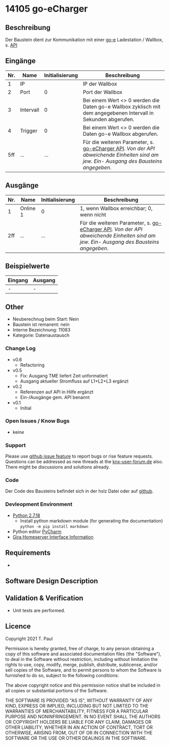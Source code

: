 # 14105 go-eCharger

## Beschreibung 

Der Baustein dient zur Kommunikation mit einer [go-e](https://go-e.co/) Ladestation / Wallbox, s. [API](https://github.com/goecharger/go-eCharger-API-v1)

## Eingänge

| Nr. | Name | Initialisierung | Beschreibung |
| --- | --- | --- | --- |
| 1 | IP | | IP der Wallbox |
| 2 | Port | 0 | Port der Wallbox |
| 3 | Intervall | 0 | Bei einem Wert <> 0 werden die Daten go-e Wallbox zyklisch mit dem angegebenen Intervall in Sekunden abgerufen. |
| 4 | Trigger | 0 | Bei einem Wert <> 0 werden die Daten go-e Wallbox abgerufen. |
| 5ff | ... | ... | Für die weiteren Parameter, s. [go-eCharger API](https://github.com/goecharger/go-eCharger-API-v1). *Von der API abweichende Einheiten sind am jew. Ein- Ausgang des Bausteins angegeben.* |

## Ausgänge

| Nr. | Name | Initialisierung | Beschreibung |
| --- | --- | --- | --- |
| 1 | Online 1 | 0 | 1, wenn Wallbox erreichbar; 0, wenn nicht |
| 2ff | ... | ... | Für die weiteren Parameter, s. [go-eCharger API](https://github.com/goecharger/go-eCharger-API-v1). *Von der API abweichende Einheiten sind am jew. Ein- Ausgang des Bausteins angegeben.* |

## Beispielwerte

| Eingang | Ausgang |
| --- | --- |
| - | - |


## Other

- Neuberechnug beim Start: Nein
- Baustein ist remanent: nein
- Interne Bezeichnung: 11083
- Kategorie: Datenaustausch

### Change Log

 - v0.6
     - Refactoring
 - v0.5
     - Fix: Ausgang TME liefert Zeit unformatiert
	 - Ausgang aktueller Stromfluss auf L1+L2+L3 ergänzt
 - v0.2
     - Referenzen auf API in Hilfe ergänzt
	 - Ein-/Ausgänge gem. API benannt
 - v0.1
     - Initial


### Open Issues / Know Bugs

- keine

### Support

Please use [github issue feature](https://github.com/En3rGy/14108_tibber/issues) to report bugs or rise feature requests.
Questions can be addressed as new threads at the [knx-user-forum.de](https://knx-user-forum.de) also. There might be discussions and solutions already.


### Code

Der Code des Bausteins befindet sich in der hslz Datei oder auf [github](https://github.com/En3rGy/14105_go-eCharger).

### Devleopment Environment

- [Python 2.7.18](https://www.python.org/download/releases/2.7/)
    - Install python markdown module (for generating the documentation) `python -m pip install markdown`
- Python editor [PyCharm](https://www.jetbrains.com/pycharm/)
- [Gira Homeserver Interface Information](http://www.hs-help.net/hshelp/gira/other_documentation/Schnittstelleninformationen.zip)


## Requirements
-

## Software Design Description


## Validation & Verification
- Unit tests are performed.

## Licence

Copyright 2021 T. Paul

Permission is hereby granted, free of charge, to any person obtaining a copy of this software and associated documentation files (the "Software"), to deal in the Software without restriction, including without limitation the rights to use, copy, modify, merge, publish, distribute, sublicense, and/or sell copies of the Software, and to permit persons to whom the Software is furnished to do so, subject to the following conditions:

The above copyright notice and this permission notice shall be included in all copies or substantial portions of the Software.

THE SOFTWARE IS PROVIDED "AS IS", WITHOUT WARRANTY OF ANY KIND, EXPRESS OR IMPLIED, INCLUDING BUT NOT LIMITED TO THE WARRANTIES OF MERCHANTABILITY, FITNESS FOR A PARTICULAR PURPOSE AND NONINFRINGEMENT. IN NO EVENT SHALL THE AUTHORS OR COPYRIGHT HOLDERS BE LIABLE FOR ANY CLAIM, DAMAGES OR OTHER LIABILITY, WHETHER IN AN ACTION OF CONTRACT, TORT OR OTHERWISE, ARISING FROM, OUT OF OR IN CONNECTION WITH THE SOFTWARE OR THE USE OR OTHER DEALINGS IN THE SOFTWARE.
